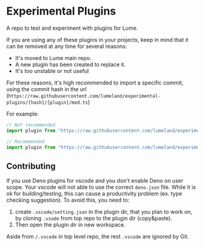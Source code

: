 # Experimental Plugins

A repo to test and experiment with plugins for Lume.

If you are using any of these plugins in your projects, keep in mind that it can
be removed at any time for several reasons:

- It's moved to Lume main repo.
- A new plugin has been created to replace it.
- It's too unstable or not useful

For these reasons, it's high recommended to import a specific commit, using the
commit hash in the url
(`https://raw.githubusercontent.com/lumeland/experimental-plugins/[hash]/[plugin]/mod.ts`)

For example:

```js
// Not recommended
import plugin from "https://raw.githubusercontent.com/lumeland/experimental-plugins/main/plugin/mod.ts";

// Recommended
import plugin from "https://raw.githubusercontent.com/lumeland/experimental-plugins/69b551c39a3000b1feaf0b2d5675b4cde92141c3/plugin/mod.ts";
```

## Contributing

If you use Deno plugins for vscode and you don't enable Deno on user scope. Your
vscode will not able to use the correct `deno.json` file. While it is ok for
building/testing, this can cause a productivity problem (ex. type checking
suggestion). To avoid this, you need to:

1. create `.vscode/setting.json` in the plugin dir, that you plan to work on, by
   cloning `.vsode` from top repo to the plugin dir (copy&paste).
2. Then open the plugin dir in new workspace.

Aside from `/.vscode` in top level repo, the rest `.vscode` are ignored by Git.
